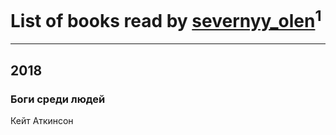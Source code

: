 # List of books read by [severnyy_olen](https://plus.google.com/113571576628170899835)<sup>1</sup>
---

## 2018

### Боги среди людей
Кейт Аткинсон



